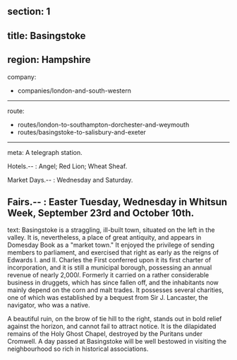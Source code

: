 ﻿section: 1
----
title: Basingstoke
----
region: Hampshire
----
company:
- companies/london-and-south-western
----
route:
- routes/london-to-southampton-dorchester-and-weymouth
- routes/basingstoke-to-salisbury-and-exeter
----
meta: A telegraph station.

Hotels.--
: Angel; Red Lion; Wheat Sheaf.

Market Days.--
: Wednesday and Saturday.

Fairs.--
: Easter Tuesday, Wednesday in Whitsun Week, September 23rd and October 10th.
----
text: Basingstoke is a straggling, ill-built town, situated on the left in the valley. It is, nevertheless, a place of great antiquity, and appears in Domesday Book as a "market town." It enjoyed the privilege of sending members to parliament, and exercised that right as early as the reigns of Edwards I. and II. Charles the First conferred upon it its first charter of incorporation, and it is still a municipal borough, possessing an annual revenue of nearly 2,000*l*. Formerly it carried on a rather considerable business in druggets, which has since fallen off, and the inhabitants now mainly depend on the corn and malt trades. It possesses several charities, one of which was established by a bequest from Sir J. Lancaster, the navigator, who was a native.

A beautiful ruin, on the brow of tie hill to the right, stands out in bold relief against the horizon, and cannot fail to attract notice. It is the dilapidated remains of the Holy Ghost Chapel, destroyed by the Puritans under Cromwell. A day passed at Basingstoke will be well bestowed in visiting the neighbourhood so rich in historical associations.